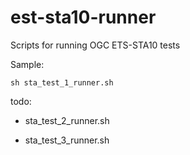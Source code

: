 # est-sta10-runner

Scripts for running OGC ETS-STA10 tests

Sample:
```
sh sta_test_1_runner.sh
```

todo:

- sta_test_2_runner.sh

- sta_test_3_runner.sh
